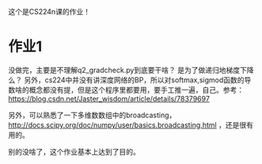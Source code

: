 这个是CS224n课的作业！

# 作业1
没做完，主要是不理解q2_gradcheck.py到底要干啥？
是为了做递归地梯度下降么？
另外，cs224中并没有讲深度网络的BP，所以对softmax,sigmod函数的导数啥的概念都没有提，但是这个程序里都要用，要手工推一遍，自己。参考：https://blog.csdn.net/Jaster_wisdom/article/details/78379697

另外，可以熟悉了一下多维数数组中的broadcasting，http://docs.scipy.org/doc/numpy/user/basics.broadcasting.html ，还是很有用的。

别的没啥了，这个作业基本上达到了目的。